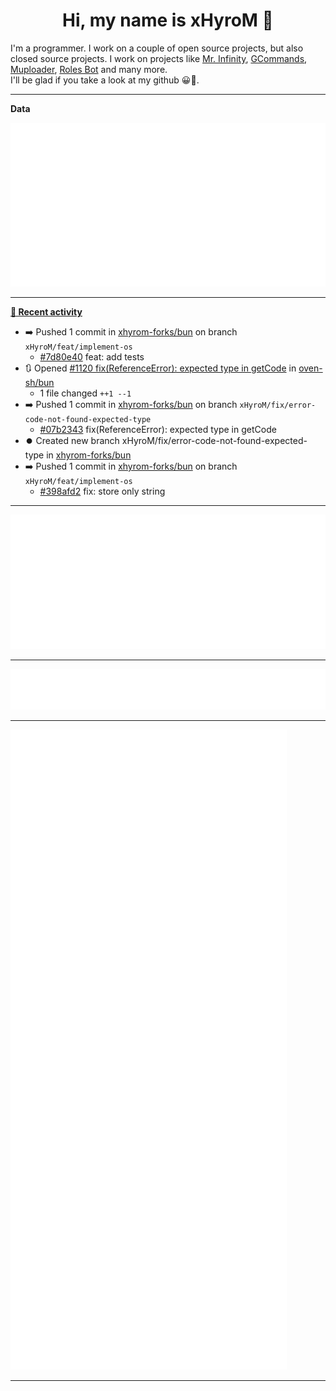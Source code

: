 <p align="center">
    <!-- <img src="https://avatars.githubusercontent.com/u/56601352" width="192" alt="hyro's pfp" /> -->
    <h1 align="center">Hi, my name is xHyroM 👋</h1>
</p>

I'm a programmer. I work on a couple of open source projects, but also closed source projects. I work on projects like [Mr. Infinity](https://discord.com/oauth2/authorize?client_id=720321585625694239&scope=bot%20applications.commands&permissions=8&redirect_uri=https://blobs.gq/imanager&prompt=consent&response_type=code), [GCommands](https://github.com/Garlic-Team/GCommands), [Muploader](https://github.com/xHyroM/Muploader), [Roles Bot](https://github.com/xHyroM/roles-bot) and many more.  
I'll be glad if you take a look at my github 😀👀.

___
**Data**

<img src="https://github.com/xHyroM/xHyroM/blob/master/.cache/base.svg">

___

**[📰 Recent activity](https://github.com/xHyroM)**
* ➡️ Pushed 1 commit in [xhyrom-forks/bun](https://github.com/xhyrom-forks/bun) on branch `xHyroM/feat/implement-os`
  * [#7d80e40](https://github.com/xhyrom-forks/bun/commit/7d80e40) feat: add tests
* 🔃 Opened [#1120 fix(ReferenceError): expected type in getCode](https://github.com/oven-sh/bun/pull/1120) in [oven-sh/bun](https://github.com/oven-sh/bun)
  * 1 file changed `++1 --1`
* ➡️ Pushed 1 commit in [xhyrom-forks/bun](https://github.com/xhyrom-forks/bun) on branch `xHyroM/fix/error-code-not-found-expected-type`
  * [#07b2343](https://github.com/xhyrom-forks/bun/commit/07b2343) fix(ReferenceError): expected type in getCode
* ⏺️ Created new branch xHyroM/fix/error-code-not-found-expected-type in [xhyrom-forks/bun](https://github.com/xhyrom-forks/bun)
* ➡️ Pushed 1 commit in [xhyrom-forks/bun](https://github.com/xhyrom-forks/bun) on branch `xHyroM/feat/implement-os`
  * [#398afd2](https://github.com/xhyrom-forks/bun/commit/398afd2) fix: store only string


___

<img src="https://github.com/xHyroM/xHyroM/blob/master/.cache/isocalendar.svg">

___

<img src="https://github.com/xHyroM/xHyroM/blob/master/.cache/languages.svg">

___

<img src="https://github.com/xHyroM/xHyroM/blob/master/.cache/achievements.svg">

___

